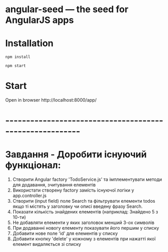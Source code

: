 # angular-seed — the seed for AngularJS apps

# Installation

```
npm install

npm start
```

# Start
Open in browser http://localhost:8000/app/

# --------------------------------------------------------

# Завдання - Доробити існуючий функціонал:

1. Створити Angular factory 'TodoService.js' та імплементувати методи для додавання, зчитування елементів
2. Використати створену factory замість існуючої логіки у app.controller.js
3. Створити (input field) поле Search та фільтрувати елементи todos якщо ті містять у заголовку чи описі введену фразу Search.
4. Показати кількість знайдених елементів (наприклад: Знайдено 5 з 10-ти)
5. Не добавляти елементи у яких заголовок менший 3-ох символів
6. При додаванні новогу елементу показувати його першим у списку
7. Добавити нове поле 'id' для елементів у списку
8. Добавити кнопку 'delete' у кожному з елементів при нажатті якої елемент видаляється зі списку